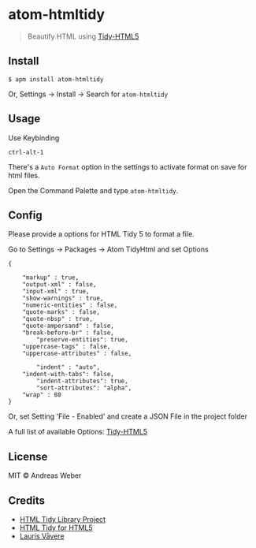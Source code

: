 # atom-htmltidy

> Beautify HTML using [Tidy-HTML5](http://www.htacg.org/tidy-html5/)


## Install

```
$ apm install atom-htmltidy
```

Or, Settings → Install → Search for `atom-htmltidy`


## Usage

Use Keybinding

```
ctrl-alt-1
```

There's a `Auto Format` option in the settings to activate format on save for html files.

Open the Command Palette and type `atom-htmltidy`.


## Config

Please provide a options for HTML Tidy 5 to format a file.

Go to Settings → Packages → Atom TidyHtml and set Options

```
{

    "markup" : true,
    "output-xml" : false,
    "input-xml" : true,
    "show-warnings" : true,
    "numeric-entities" : false,
    "quote-marks" : false,
    "quote-nbsp" : true,
    "quote-ampersand" : false,
    "break-before-br" : false,
		"preserve-entities": true,
    "uppercase-tags" : false,
    "uppercase-attributes" : false,

		"indent" : "auto",
    "indent-with-tabs": false,
		"indent-attributes": true,
		"sort-attributes": "alpha",
    "wrap" : 80
}

```

Or, set Setting 'File - Enabled' and create a JSON File in the project folder

A full list of available Options: [Tidy-HTML5](http://api.html-tidy.org/tidy/quickref_5.1.25.html)

## License

MIT © Andreas Weber

Credits
-------
* [HTML Tidy Library Project](http://tidy.sourceforge.net/)
* [HTML Tidy for HTML5](http://w3c.github.com/tidy-html5/)
* [Lauris Vāvere](https://github.com/vavere/htmltidy)
